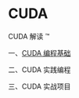 # CUDA

CUDA 解读 ™️

一、[CUDA 编程基础](https://github.com/cvdong/CUDA/tree/main/CUDA%E7%BC%96%E7%A8%8B%E5%9F%BA%E7%A1%80)

二、CUDA 实践编程

三、CUDA 实战项目
